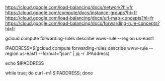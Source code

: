 https://cloud.google.com/load-balancing/docs/network?hl=fr
https://cloud.google.com/compute/docs/instance-groups?hl=fr
https://cloud.google.com/load-balancing/docs/url-map-concepts?hl=fr
https://cloud.google.com/load-balancing/docs/forwarding-rule-concepts?hl=fr

gcloud compute forwarding-rules describe www-rule --region us-east1

IPADDRESS=$(gcloud compute forwarding-rules describe www-rule --region us-east1 --format="json" | jq -r .IPAddress)

echo $IPADDRESS

while true; do curl -m1 $IPADDRESS; done